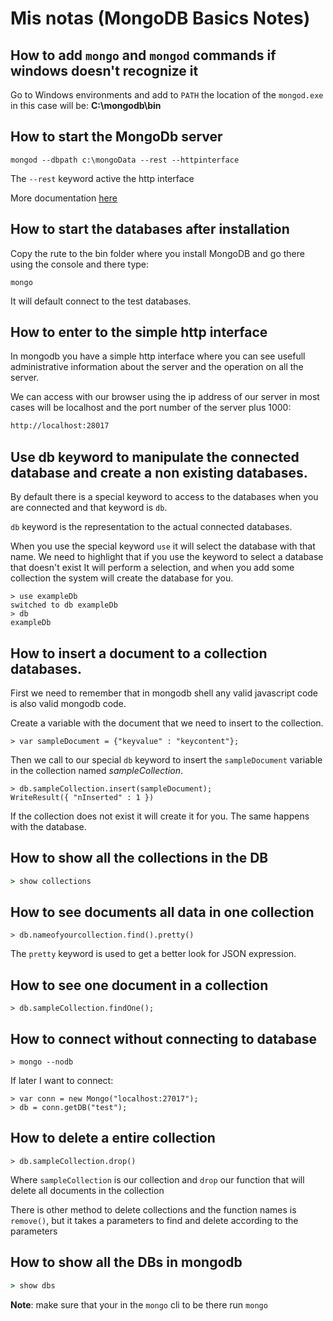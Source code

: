# Mis notas (MongoDB Basics Notes)

## How to add `mongo` and `mongod` commands if windows doesn't recognize it

Go to Windows environments and add to `PATH` the location of the `mongod.exe` in this case will be: **C:\mongodb\bin**

## How to start the MongoDb server

```Shell
mongod --dbpath c:\mongoData --rest --httpinterface
```

The `--rest` keyword active the http interface

More documentation [here](http://docs.mongodb.org/ecosystem/tools/http-interfaces/#http-console)

## How to start the databases after installation

Copy the rute to the bin folder where you install MongoDB and go there using the console and there type:

```shell
mongo
```

It will default connect to the test databases.

## How to enter to the simple http interface

In mongodb you have a simple http interface where you can see  usefull administrative information about the server and the operation on all the server.

We can access with our browser using the ip address of our server in most cases will be localhost and the port number of the server plus 1000:

```html
http://localhost:28017
```

## Use db keyword to manipulate the connected database and create a non existing databases.

By default there is a special keyword to access to the databases when you are connected and that keyword is `db`.

`db` keyword is the representation to the actual connected databases.

When you use the special keyword `use` it will select the database with that name. We need to highlight that if you use the keyword to select a database that doesn't exist It will perform a selection, and when you add some collection the system will create the database for you.

```shell
> use exampleDb
switched to db exampleDb
> db
exampleDb
```

## How to insert a document to a collection databases.

First we need to remember that in mongodb shell any valid javascript code is also valid mongodb code.

Create a variable with the document that we need to insert to the collection.

```shell
> var sampleDocument = {"keyvalue" : "keycontent"};
```

Then we call to our special `db` keyword to insert the `sampleDocument` variable in the collection named *sampleCollection*.

```shell
> db.sampleCollection.insert(sampleDocument);
WriteResult({ "nInserted" : 1 })
```

If the collection does not exist it will create it for you. The same happens with the database.

## How to show all the collections in the DB

```cmd
> show collections
```

## How to see documents all data in one collection

```shell
> db.nameofyourcollection.find().pretty()
```

The `pretty` keyword is used to get a better look for JSON expression.

## How to see one document in a collection

```shell
> db.sampleCollection.findOne();
```

## How to connect without connecting to database

```shell
> mongo --nodb
```

If later I want to connect:

```shell
> var conn = new Mongo("localhost:27017");
> db = conn.getDB("test");
```

## How to delete a entire collection

```shell
> db.sampleCollection.drop()
```

Where `sampleCollection` is our collection and `drop` our function that will delete all documents in the collection

There is other method to delete collections and the function names is `remove()`, but it takes a parameters to find and delete according to the parameters

## How to show all the DBs in mongodb

```cmd
> show dbs
```

**Note**: make sure that your in the `mongo` cli to be there run `mongo`